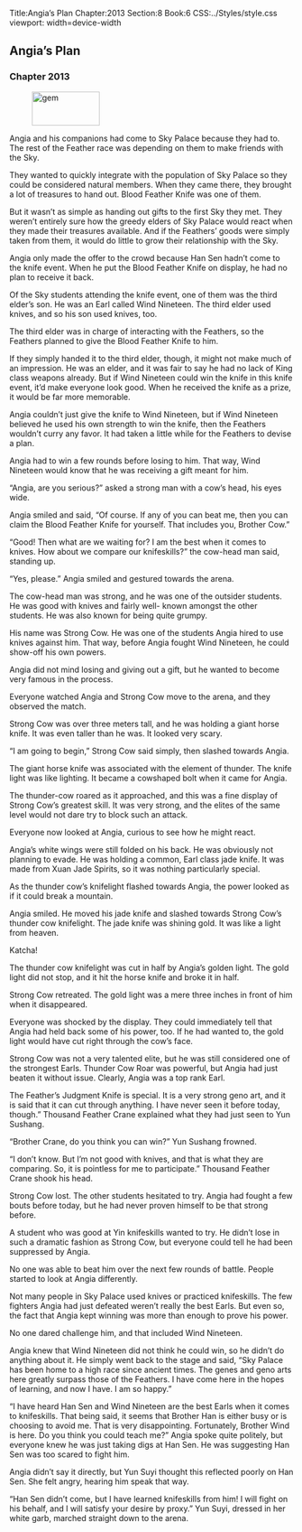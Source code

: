 Title:Angia’s Plan 
Chapter:2013 
Section:8 
Book:6 
CSS:../Styles/style.css 
viewport: width=device-width
  
## Angia’s Plan
### Chapter 2013
  
<figure>
	<img src="../Images/gem.gif" alt="gem" id="gem" width="120" height="60" />
</figure>
  

  
Angia and his companions had come to Sky Palace because they had to. The rest of the Feather race was depending on them to make friends with the Sky.

They wanted to quickly integrate with the population of Sky Palace so they could be considered natural members. When they came there, they brought a lot of treasures to hand out. Blood Feather Knife was one of them.

But it wasn’t as simple as handing out gifts to the first Sky they met. They weren’t entirely sure how the greedy elders of Sky Palace would react when they made their treasures available. And if the Feathers’ goods were simply taken from them, it would do little to grow their relationship with the Sky.

Angia only made the offer to the crowd because Han Sen hadn’t come to the knife event. When he put the Blood Feather Knife on display, he had no plan to receive it back.

Of the Sky students attending the knife event, one of them was the third elder’s son. He was an Earl called Wind Nineteen. The third elder used knives, and so his son used knives, too.

The third elder was in charge of interacting with the Feathers, so the Feathers planned to give the Blood Feather Knife to him.

If they simply handed it to the third elder, though, it might not make much of an impression. He was an elder, and it was fair to say he had no lack of King class weapons already. But if Wind Nineteen could win the knife in this knife event, it’d make everyone look good. When he received the knife as a prize, it would be far more memorable.

Angia couldn’t just give the knife to Wind Nineteen, but if Wind Nineteen believed he used his own strength to win the knife, then the Feathers wouldn’t curry any favor. It had taken a little while for the Feathers to devise a plan.

Angia had to win a few rounds before losing to him. That way, Wind Nineteen would know that he was receiving a gift meant for him.

“Angia, are you serious?” asked a strong man with a cow’s head, his eyes wide.

Angia smiled and said, “Of course. If any of you can beat me, then you can claim the Blood Feather Knife for yourself. That includes you, Brother Cow.”

“Good! Then what are we waiting for? I am the best when it comes to knives. How about we compare our knifeskills?” the cow-head man said, standing up.

“Yes, please.” Angia smiled and gestured towards the arena.

The cow-head man was strong, and he was one of the outsider students. He was good with knives and fairly well- known amongst the other students. He was also known for being quite grumpy.

His name was Strong Cow. He was one of the students Angia hired to use knives against him. That way, before Angia fought Wind Nineteen, he could show-off his own powers.

Angia did not mind losing and giving out a gift, but he wanted to become very famous in the process.

Everyone watched Angia and Strong Cow move to the arena, and they observed the match.

Strong Cow was over three meters tall, and he was holding a giant horse knife. It was even taller than he was. It looked very scary.

“I am going to begin,” Strong Cow said simply, then slashed towards Angia.

The giant horse knife was associated with the element of thunder. The knife light was like lighting. It became a cowshaped bolt when it came for Angia.

The thunder-cow roared as it approached, and this was a fine display of Strong Cow’s greatest skill. It was very strong, and the elites of the same level would not dare try to block such an attack.

Everyone now looked at Angia, curious to see how he might react.

Angia’s white wings were still folded on his back. He was obviously not planning to evade. He was holding a common, Earl class jade knife. It was made from Xuan Jade Spirits, so it was nothing particularly special.

As the thunder cow’s knifelight flashed towards Angia, the power looked as if it could break a mountain.

Angia smiled. He moved his jade knife and slashed towards Strong Cow’s thunder cow knifelight. The jade knife was shining gold. It was like a light from heaven.

Katcha!

The thunder cow knifelight was cut in half by Angia’s golden light. The gold light did not stop, and it hit the horse knife and broke it in half.

Strong Cow retreated. The gold light was a mere three inches in front of him when it disappeared.

Everyone was shocked by the display. They could immediately tell that Angia had held back some of his power, too. If he had wanted to, the gold light would have cut right through the cow’s face.

Strong Cow was not a very talented elite, but he was still considered one of the strongest Earls. Thunder Cow Roar was powerful, but Angia had just beaten it without issue. Clearly, Angia was a top rank Earl.

The Feather’s Judgment Knife is special. It is a very strong geno art, and it is said that it can cut through anything. I have never seen it before today, though.” Thousand Feather Crane explained what they had just seen to Yun Sushang.

“Brother Crane, do you think you can win?” Yun Sushang frowned.

“I don’t know. But I’m not good with knives, and that is what they are comparing. So, it is pointless for me to participate.” Thousand Feather Crane shook his head.

Strong Cow lost. The other students hesitated to try. Angia had fought a few bouts before today, but he had never proven himself to be that strong before.

A student who was good at Yin knifeskills wanted to try. He didn’t lose in such a dramatic fashion as Strong Cow, but everyone could tell he had been suppressed by Angia.

No one was able to beat him over the next few rounds of battle. People started to look at Angia differently.

Not many people in Sky Palace used knives or practiced knifeskills. The few fighters Angia had just defeated weren’t really the best Earls. But even so, the fact that Angia kept winning was more than enough to prove his power.

No one dared challenge him, and that included Wind Nineteen.

Angia knew that Wind Nineteen did not think he could win, so he didn’t do anything about it. He simply went back to the stage and said, “Sky Palace has been home to a high race since ancient times. The genes and geno arts here greatly surpass those of the Feathers. I have come here in the hopes of learning, and now I have. I am so happy.”

“I have heard Han Sen and Wind Nineteen are the best Earls when it comes to knifeskills. That being said, it seems that Brother Han is either busy or is choosing to avoid me. That is very disappointing. Fortunately, Brother Wind is here. Do you think you could teach me?” Angia spoke quite politely, but everyone knew he was just taking digs at Han Sen. He was suggesting Han Sen was too scared to fight him.

Angia didn’t say it directly, but Yun Suyi thought this reflected poorly on Han Sen. She felt angry, hearing him speak that way.

“Han Sen didn’t come, but I have learned knifeskills from him! I will fight on his behalf, and I will satisfy your desire by proxy.” Yun Suyi, dressed in her white garb, marched straight down to the arena.